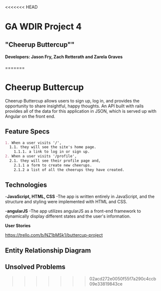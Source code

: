<<<<<<< HEAD
# GA WDIR Project 4

## "Cheerup Buttercup""

#### Developers: Jason Fry, Zach Retterath and Zarela Graves
=======
# Cheerup Buttercup
Cheerup Buttercup allows users to sign up, log in, and provides the opportunity to share insightful, happy thoughts. An API built with rails provides all of the data for this application in JSON, which is served up with Angular on the front end.

## Feature Specs
```markdown
1. When a user visits '/',
  1.1. they will see the site's home page.
    1.1.1. a link to log in or sign up.
2. When a user visits '/profile',
  2.1. they will see their profile page and,
    2.1.1 a form to create new cheerups.
    2.1.2 a list of all the cheerups they have created.
```
## Technologies

-**JavaScript, HTML, CSS**
-The app is written entirely in JavaScript, and the structure and styling were implemented with HTML and CSS.

-**angularJS**
-The app utilizes angularJS as a front-end framework to dynamically display different states and the user's information.

**User Stories**

https://trello.com/b/NZ1bMSk1/buttercup-project

## Entity Relationship Diagram

## Unsolved Problems
>>>>>>> 02acd272e0050f55f7a290c4ccb09e33819843ce
